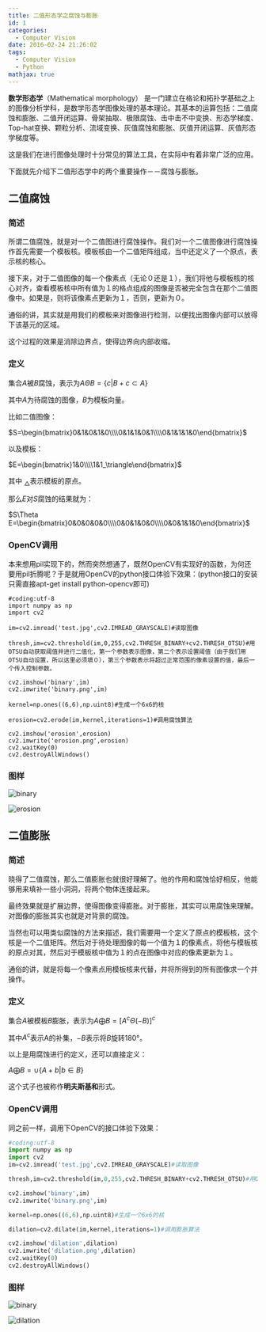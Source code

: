 ```yaml
---
title: 二值形态学之腐蚀与膨胀
id: 1
categories:
  - Computer Vision
date: 2016-02-24 21:26:02
tags:
  - Computer Vision
  - Python
mathjax: true
---
```


**数学形态学**（Mathematical morphology） 是一门建立在格论和拓扑学基础之上的图像分析学科，是数学形态学图像处理的基本理论。其基本的运算包括：二值腐蚀和膨胀、二值开闭运算、骨架抽取、极限腐蚀、击中击不中变换、形态学梯度、Top-hat变换、颗粒分析、流域变换、灰值腐蚀和膨胀、灰值开闭运算、灰值形态学梯度等。

这是我们在进行图像处理时十分常见的算法工具，在实际中有着非常广泛的应用。

下面就先介绍下二值形态学中的两个重要操作－－腐蚀与膨胀。


## 二值腐蚀


### 简述

所谓二值腐蚀，就是对一个二值图进行腐蚀操作。我们对一个二值图像进行腐蚀操作首先需要一个模板核。模板核由一个二值矩阵组成，当中还定义了一个原点，表示核的核心。

接下来，对于二值图像的每一个像素点（无论０还是１），我们将他与模板核的核心对齐，查看模板核中所有值为１的格点组成的图像是否被完全包含在那个二值图像中。如果是，则将该像素点更新为１，否则，更新为０。

通俗的讲，其实就是用我们的模板来对图像进行检测，以便找出图像内部可以放得下该基元的区域。

这个过程的效果是消除边界点，使得边界向内部收缩。


### 定义

集合$A$被$B$腐蚀，表示为$A\Theta B=\{c|B+c\subset A \}$

其中$A$为待腐蚀的图像，$B$为模板向量。

比如二值图像：

$S=\begin{bmatrix}0&1&0&1&0\\\\0&1&1&0&1\\\\0&1&1&1&0\end{bmatrix}$

以及模板：

$E=\begin{bmatrix}1&0\\\\1&1_\triangle\end{bmatrix}$

其中$\ _\triangle$表示模板的原点。

那么$E$对$S$腐蚀的结果就为：

$S\Theta E=\begin{bmatrix}0&0&0&0&0\\\\0&0&1&0&0\\\\0&0&1&1&0\end{bmatrix}$


### OpenCV调用

本来想用pil实现下的，然而突然想通了，既然OpenCV有实现好的函数，为何还要用pil折腾呢？于是就用OpenCV的python接口体验下效果：(python接口的安装只需直接apt-get install python-opencv即可)
```pythonh
#coding:utf-8
import numpy as np
import cv2

im=cv2.imread('test.jpg',cv2.IMREAD_GRAYSCALE)#读取图像

thresh,im=cv2.threshold(im,0,255,cv2.THRESH_BINARY+cv2.THRESH_OTSU)#用OTSU自动获取阈值并进行二值化，第一个参数表示图像，第二个表示设置阈值（由于我们用OTSU自动设置，所以这里必须填０），第三个参数表示将超过正常范围的像素设置的值，最后一个传入控制参数。

cv2.imshow('binary',im)
cv2.imwrite('binary.png',im)

kernel=np.ones((6,6),np.uint8)#生成一个6x6的核

erosion=cv2.erode(im,kernel,iterations=1)#调用腐蚀算法

cv2.imshow('erosion',erosion)
cv2.imwrite('erosion.png',erosion)
cv2.waitKey(0)
cv2.destroyAllWindows()
```
### 图样

![binary](/images/2016/02/24/1/1.png)

![erosion](/images/2016/02/24/1/2.png)


## 二值膨胀

### 简述

晓得了二值腐蚀，那么二值膨胀也就很好理解了。他的作用和腐蚀恰好相反，他能够用来填补一些小洞洞，将两个物体连接起来。

最终效果就是扩展边界，使得图像变得膨胀。对于膨胀，其实可以用腐蚀来理解。对图像的膨胀其实也就是对背景的腐蚀。

当然也可以用类似腐蚀的方法来描述，我们需要用一个定义了原点的模板核，这个核是一个二值矩阵。然后对于待处理图像的每一个值为１的像素点，将他与模板核的原点对其，然后对于模板核中值为１的点在图像中对应的像素更新为１。

通俗的讲，就是将每一个像素点用模板核来代替，并将所得到的所有图像求一个并操作。

### 定义

集合$A$被模板$B$膨胀，表示为$A\bigoplus B=[A^c\Theta (-B)]^c$

其中$A^c$表示A的补集，$-B$表示将$B$旋转180°。

以上是用腐蚀进行的定义，还可以直接定义：

$A\bigoplus B=\cup\{A+b|b\in B\}$

这个式子也被称作**明夫斯基和**形式。


### OpenCV调用

同之前一样，调用下OpenCV的接口体验下效果：
```python
#coding:utf-8
import numpy as np
import cv2
im=cv2.imread('test.jpg',cv2.IMREAD_GRAYSCALE)#读取图像

thresh,im=cv2.threshold(im,0,255,cv2.THRESH_BINARY+cv2.THRESH_OTSU)#用OTSU自动获取阈值并进行二值化，第一个参数表示图像，第二个表示设置阈值（由于我们用OTSU自动设置，所以这里必须填０），第三个参数表示将超过正常范围的像素设置的值，最后一个传入控制参数。

cv2.imshow('binary',im)
cv2.imwrite('binary.png',im)

kernel=np.ones((6,6),np.uint8)#生成一个6x6的核

dilation=cv2.dilate(im,kernel,iterations=1)#调用膨胀算法

cv2.imshow('dilation',dilation)
cv2.imwrite('dilation.png',dilation)
cv2.waitKey(0)
cv2.destroyAllWindows()
```

### 图样

![binary](/images/2016/02/24/1/3.png)

![dilation](/images/2016/02/24/1/4.png)
